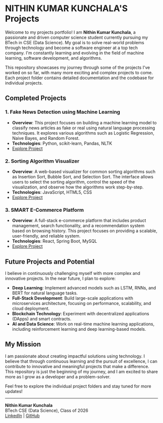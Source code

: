 # NITHIN KUMAR KUNCHALA'S Projects

Welcome to my projects portfolio! I am **Nithin Kumar Kunchala**, a passionate and driven computer science student currently pursuing my BTech in CSE (Data Science). My goal is to solve real-world problems through technology and become a software engineer at a top tech company. I'm constantly learning and evolving in the field of machine learning, software development, and algorithms.

This repository showcases my journey through some of the projects I've worked on so far, with many more exciting and complex projects to come. Each project folder contains detailed documentation and the codebase for individual projects.

## Completed Projects

### 1. Fake News Detection using Machine Learning
- **Overview**: This project focuses on building a machine learning model to classify news articles as fake or real using natural language processing techniques. It explores various algorithms such as Logistic Regression, Naive Bayes, and Random Forest.
- **Technologies**: Python, scikit-learn, Pandas, NLTK
- [Explore Project](./Fake_News_Detection/README.md)

### 2. Sorting Algorithm Visualizer
- **Overview**: A web-based visualizer for common sorting algorithms such as Insertion Sort, Bubble Sort, and Selection Sort. The interface allows users to select the sorting algorithm, control the speed of the visualization, and observe how the algorithms work step-by-step.
- **Technologies**: JavaScript, HTML5, CSS
- [Explore Project](./Sorting_Algorithm_Visualizer/README.md)

### 3. SMART E-Commerce Platform
- **Overview**: A full-stack e-commerce platform that includes product management, search functionality, and a recommendation system based on browsing history. This project focuses on providing a scalable, user-friendly, and reliable system.
- **Technologies**: React, Spring Boot, MySQL
- [Explore Project](./SMART_Ecommerce_Platform/README.md)

## Future Projects and Potential

I believe in continuously challenging myself with more complex and innovative projects. In the near future, I plan to explore:

- **Deep Learning**: Implement advanced models such as LSTM, RNNs, and BERT for natural language tasks.
- **Full-Stack Development**: Build large-scale applications with microservices architecture, focusing on performance, scalability, and cloud deployment.
- **Blockchain Technology**: Experiment with decentralized applications (DApps) and smart contracts.
- **AI and Data Science**: Work on real-time machine learning applications, including reinforcement learning and deep learning-based models.

## My Mission

I am passionate about creating impactful solutions using technology. I believe that through continuous learning and the pursuit of excellence, I can contribute to innovative and meaningful projects that make a difference. This repository is just the beginning of my journey, and I am excited to share more as I grow as a developer and a problem-solver.

Feel free to explore the individual project folders and stay tuned for more updates!

---

**Nithin Kumar Kunchala**  
BTech CSE (Data Science), Class of 2026  
[LinkedIn](https://www.linkedin.com/in/nithin-kunchala-nithin-kumar-28b5612ba/) | [GitHub](https://github.com/nithin7204)
